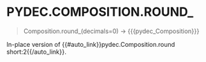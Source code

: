 # PYDEC.COMPOSITION.ROUND_
> Composition.round_(decimals=0) →  {{{pydec_Composition}}}

In-place version of {{#auto_link}}pydec.Composition.round short:2{{/auto_link}}.